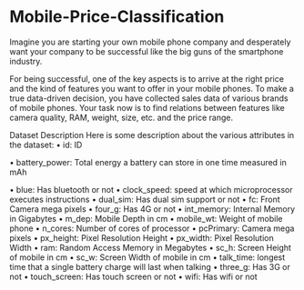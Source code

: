 # Mobile-Price-Classification
Imagine you are starting your own mobile phone company and desperately want your company to be successful like the big guns of the smartphone industry.

For being successful, one of the key aspects is to arrive at the right price and the kind of features you want to offer in your mobile phones. To make a true data-driven decision, you have collected sales data of various brands of mobile phones.
Your task now is to find relations between features like camera quality, RAM, weight, size, etc. and the price range.

Dataset Description
Here is some description about the various attributes in the dataset:
• id: ID

• battery_power: Total energy a battery can store in one time measured in mAh

• blue: Has bluetooth or not
• clock_speed: speed at which microprocessor executes instructions
• dual_sim: Has dual sim support or not
• fc: Front Camera mega pixels
• four_g: Has 4G or not
• int_memory: Internal Memory in Gigabytes
• m_dep: Mobile Depth in cm
• mobile_wt: Weight of mobile phone
• n_cores: Number of cores of processor
• pcPrimary: Camera mega pixels
• px_height: Pixel Resolution Height
• px_width: Pixel Resolution Width
• ram: Random Access Memory in Megabytes
• sc_h: Screen Height of mobile in cm
• sc_w: Screen Width of mobile in cm
• talk_time: longest time that a single battery charge will last when talking
• three_g: Has 3G or not
• touch_screen: Has touch screen or not
• wifi: Has wifi or not
